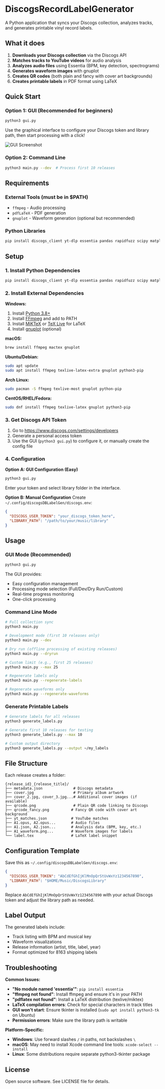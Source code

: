 # DiscogsRecordLabelGenerator

A Python application that syncs your Discogs collection, analyzes tracks, and generates printable vinyl record labels.

## What it does

1. **Downloads your Discogs collection** via the Discogs API
2. **Matches tracks to YouTube videos** for audio analysis  
3. **Analyzes audio files** using Essentia (BPM, key detection, spectrograms)
4. **Generates waveform images** with gnuplot
5. **Creates QR codes** (both plain and fancy with cover art backgrounds)
6. **Creates printable labels** in PDF format using LaTeX

## Quick Start

### Option 1: GUI (Recommended for beginners)
```bash
python3 gui.py
```
Use the graphical interface to configure your Discogs token and library path, then start processing with a click!

![GUI Screenshot](screenshot_gui.png)

### Option 2: Command Line
```bash
python3 main.py --dev  # Process first 10 releases
```

## Requirements

### External Tools (must be in $PATH)
- `ffmpeg` - Audio processing
- `pdfLaTeX` - PDF generation  
- `gnuplot` - Waveform generation (optional but recommended)

### Python Libraries
```bash
pip install discogs_client yt-dlp essentia pandas rapidfuzz scipy matplotlib tqdm segno
```

## Setup

### 1. Install Python Dependencies
```bash
pip install discogs_client yt-dlp essentia pandas rapidfuzz scipy matplotlib tqdm segno
```

### 2. Install External Dependencies

**Windows:**
1. Install [Python 3.8+](https://python.org/downloads)
2. Install [FFmpeg](https://ffmpeg.org/download.html) and add to PATH
3. Install [MiKTeX](https://miktex.org/) or [TeX Live](https://tug.org/texlive/) for LaTeX
4. Install [gnuplot](http://www.gnuplot.info/) (optional)

**macOS:**
```bash
brew install ffmpeg mactex gnuplot
```

**Ubuntu/Debian:**
```bash
sudo apt update
sudo apt install ffmpeg texlive-latex-extra gnuplot python3-pip
```

**Arch Linux:**
```bash
sudo pacman -S ffmpeg texlive-most gnuplot python-pip
```

**CentOS/RHEL/Fedora:**
```bash
sudo dnf install ffmpeg texlive-latex gnuplot python3-pip
```

### 3. Get Discogs API Token

1. Go to https://www.discogs.com/settings/developers
2. Generate a personal access token
3. Use the GUI (`python3 gui.py`) to configure it, or manually create the config file

### 4. Configuration

**Option A: GUI Configuration (Easy)**
```bash
python3 gui.py
```
Enter your token and select library folder in the interface.

**Option B: Manual Configuration**
Create `~/.config/discogsDBLabelGen/discogs.env`:
```json
{
  "DISCOGS_USER_TOKEN": "your_discogs_token_here",
  "LIBRARY_PATH": "/path/to/your/music/library"
}
```

## Usage

### GUI Mode (Recommended)
```bash
python3 gui.py
```
The GUI provides:
- Easy configuration management
- Processing mode selection (Full/Dev/Dry Run/Custom)
- Real-time progress monitoring
- One-click processing

### Command Line Mode
```bash
# Full collection sync
python3 main.py

# Development mode (first 10 releases only)
python3 main.py --dev

# Dry run (offline processing of existing releases)
python3 main.py --dryrun

# Custom limit (e.g., first 25 releases)  
python3 main.py --max 25

# Regenerate labels only
python3 main.py --regenerate-labels

# Regenerate waveforms only
python3 main.py --regenerate-waveforms
```

### Generate Printable Labels
```bash
# Generate labels for all releases
python3 generate_labels.py

# Generate first 10 releases for testing
python3 generate_labels.py --max 10

# Custom output directory
python3 generate_labels.py --output ~/my_labels
```

## File Structure

Each release creates a folder:
```
{release_id}_{release_title}/
├── metadata.json              # Discogs metadata
├── cover.jpg                  # Primary album artwork
├── cover_2.jpg, cover_3.jpg...# Additional cover images (if available)
├── qrcode.png                 # Plain QR code linking to Discogs
├── qrcode_fancy.png          # Fancy QR code with cover art background
├── yt_matches.json           # YouTube matches
├── A1.opus, A2.opus...       # Audio files
├── A1.json, A2.json...       # Analysis data (BPM, key, etc.)
├── A1_waveform.png...        # Waveform images for labels
└── label.tex                 # LaTeX label snippet
```

## Configuration Template

Save this as `~/.config/discogsDBLabelGen/discogs.env`:
```json
{
  "DISCOGS_USER_TOKEN": "AbCdEfGhIjKlMnOpQrStUvWxYz1234567890",
  "LIBRARY_PATH": "$HOME/Music/DiscogsLibrary"
}
```

Replace `AbCdEfGhIjKlMnOpQrStUvWxYz1234567890` with your actual Discogs token and adjust the library path as needed.

## Label Output

The generated labels include:
- Track listing with BPM and musical key
- Waveform visualizations
- Release information (artist, title, label, year)
- Format optimized for 8163 shipping labels

## Troubleshooting

**Common Issues:**
- **"No module named 'essentia'"**: `pip install essentia`
- **"ffmpeg not found"**: Install ffmpeg and ensure it's in your PATH
- **"pdflatex not found"**: Install a LaTeX distribution (texlive/miktex)
- **LaTeX compilation errors**: Check for special characters in track titles
- **GUI won't start**: Ensure tkinter is installed (`sudo apt install python3-tk` on Ubuntu)
- **Permission errors**: Make sure the library path is writable

**Platform-Specific:**
- **Windows**: Use forward slashes `/` in paths, not backslashes `\`
- **macOS**: May need to install Xcode command line tools: `xcode-select --install`
- **Linux**: Some distributions require separate python3-tkinter package

## License

Open source software. See LICENSE file for details.